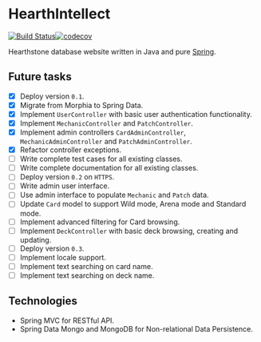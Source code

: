 # HearthIntellect

[![Build Status](https://travis-ci.org/AlphaHearth/HearthIntellect.svg?branch=master)](https://travis-ci.org/AlphaHearth/HearthIntellect)[![codecov](https://codecov.io/gh/AlphaHearth/HearthIntellect/branch/master/graph/badge.svg)](https://codecov.io/gh/AlphaHearth/HearthIntellect)

Hearthstone database website written in Java and pure [Spring](http://spring.io/).

## Future tasks

- [x] Deploy version `0.1`.
- [x] Migrate from Morphia to Spring Data.
- [x] Implement `UserController` with basic user authentication functionality.
- [x] Implement `MechanicController` and `PatchController`.
- [x] Implement admin controllers `CardAdminController`, `MechanicAdminController` and `PatchAdminController`.
- [x] Refactor controller exceptions.
- [ ] Write complete test cases for all existing classes.
- [ ] Write complete documentation for all existing classes.
- [ ] Deploy version `0.2` on `HTTPS`.
- [ ] Write admin user interface.
- [ ] Use admin interface to populate `Mechanic` and `Patch` data.
- [ ] Update `Card` model to support Wild mode, Arena mode and Standard mode.
- [ ] Implement advanced filtering for Card browsing.
- [ ] Implement `DeckController` with basic deck browsing, creating and updating.
- [ ] Deploy version `0.3`.
- [ ] Implement locale support.
- [ ] Implement text searching on card name.
- [ ] Implement text searching on deck name.

## Technologies

- Spring MVC for RESTful API.
- Spring Data Mongo and MongoDB for Non-relational Data Persistence.